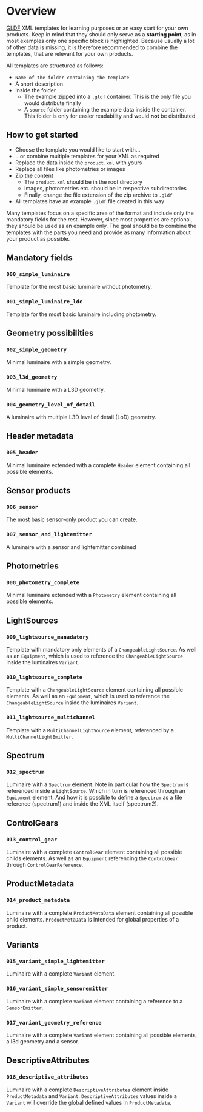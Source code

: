# Overview

[GLDF](https://gldf.io) XML templates for learning purposes or an easy start for your own products. Keep in mind that they should only serve as a **starting point**, as in most examples only one specific block is highlighted. Because usually a lot of other data is missing, it is therefore recommended to combine the templates, that are relevant for your own products.

All templates are structured as follows:

- `Name of the folder containing the template`
- A short description
- Inside the folder
  - The example zipped into a `.gldf` container. This is the only file you would distribute finally
  - A `source` folder containing the example data inside the container.
  This folder is only for easier readability and would **not** be distributed

## How to get started

- Choose the template you would like to start with...
- ...or combine multiple templates for your XML as required
- Replace the data inside the `product.xml` with yours
- Replace all files like photometries or images
- Zip the content
  - The `product.xml` should be in the root directory
  - Images, photometries etc. should be in respective subdirectories
  - Finally, change the file extension of the zip archive to `.gldf`
- All templates have an example `.gldf` file created in this way

Many templates focus on a specific area of the format and include only the mandatory fields for the rest. However, since most properties are optional, they should be used as an example only. The goal should be to combine the templates with the parts you need and provide as many information about your product as possible.

## Mandatory fields

### `000_simple_luminaire`

Template for the most basic luminaire without photometry.

### `001_simple_luminaire_ldc`

Template for the most basic luminaire including photometry.

## Geometry possibilities

### `002_simple_geometry`

Minimal luminaire with a simple geometry.

### `003_l3d_geometry`

Minimal luminaire with a L3D geometry.

### `004_geometry_level_of_detail`

A luminaire with multiple L3D level of detail (LoD) geometry.

## Header metadata

### `005_header`

Minimal luminaire extended with a complete `Header` element containing all possible elements.

## Sensor products

### `006_sensor`

The most basic sensor-only product you can create.

### `007_sensor_and_lightemitter`

A luminaire with a sensor and lightemitter combined

## Photometries

### `008_photometry_complete`

Minimal luminaire extended with a `Photometry` element containing all possible elements.

## LightSources

### `009_lightsource_manadatory`

Template with mandatory only elements of a `ChangeableLightSource`. As well as an `Equipment`, which is used to reference the `ChangeableLightSource` inside the luminaires `Variant`.

### `010_lightsource_complete`

Template with a `ChangeableLightSource` element containing all possible elements. As well as an `Equipment`, which is used to reference the `ChangeableLightSource` inside the luminaires `Variant`.

### `011_lightsource_multichannel`

Template with a `MultiChannelLightSource` element, referenced by a `MultiChannelLightEmitter`.

## Spectrum

### `012_spectrum`

Luminaire with a `Spectrum` element. Note in particular how the `Spectrum` is referenced inside a `LightSource`. Which in turn is referenced through an `Equipment` element. And how it is possible to define a `Spectrum` as a file reference (spectrum1) and inside the XML itself (spectrum2).

## ControlGears

### `013_control_gear`

Luminaire with a complete `ControlGear` element containing all possible childs elements. As well as an `Equipment` referencing the `ControlGear` through `ControlGearReference`.

## ProductMetadata

### `014_product_metadata`

Luminaire with a complete `ProductMetaData` element containing all possible child elements. `ProductMetaData` is intended for global properties of a product.

## Variants

### `015_variant_simple_lightemitter`

Luminaire with a complete `Variant` element.

### `016_variant_simple_sensoremitter`

Luminaire with a complete `Variant` element containing a reference to a `SensorEmitter`.

### `017_variant_geometry_reference`

Luminaire with a complete `Variant` element containing all possible elements, a l3d geometry and a sensor.

## DescriptiveAttributes

### `018_descriptive_attributes`

Luminaire with a complete `DescriptiveAttributes` element inside `ProductMetadata` and `Variant`. `DescriptiveAttributes` values inside a `Variant` will override the global defined values in `ProductMetadata`.
